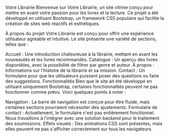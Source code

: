 Votre Librairie
Bienvenue sur Votre Librairie, un site vitrine conçu pour mettre en avant votre passion pour les livres et la lecture. Ce projet a été développé en utilisant Bootstrap, un framework CSS populaire qui facilite la création de sites web réactifs et esthétiques.

À propos du projet
Votre Librairie est conçu pour offrir une expérience utilisateur agréable et intuitive. Le site présente une variété de sections, telles que :

Accueil : Une introduction chaleureuse à la librairie, mettant en avant les nouveautés et les livres recommandés.
Catalogue : Un aperçu des livres disponibles, avec la possibilité de filtrer par genre et auteur.
À propos : Informations sur l'histoire de la librairie et sa mission.
Contact : Un formulaire pour que les utilisateurs puissent poser des questions ou faire des suggestions.
Fonctionnalités
Bien que le site ait été développé en utilisant uniquement Bootstrap, certaines fonctionnalités peuvent ne pas fonctionner comme prévu. Voici quelques points à noter :

Navigation : La barre de navigation est conçue pour être fluide, mais certaines sections pourraient nécessiter des ajustements.
Formulaire de contact : Actuellement, le formulaire n'est pas entièrement fonctionnel. Nous travaillons à l'intégrer avec une solution backend pour le traitement des soumissions.
Effets visuels : Des animations CSS sont présentes, mais elles peuvent ne pas s'afficher correctement sur tous les navigateurs.
